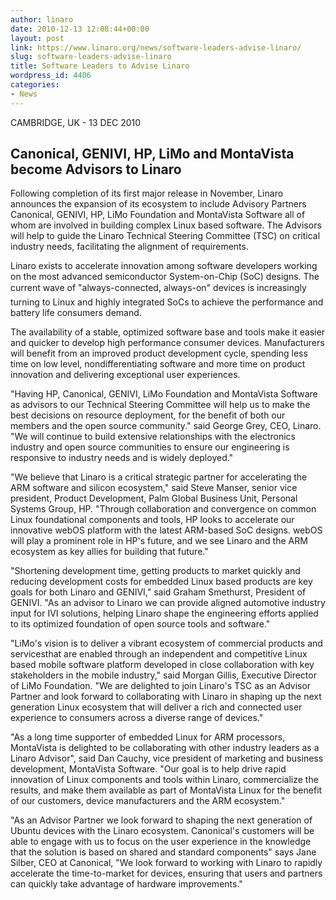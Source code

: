```yaml
---
author: linaro
date: 2010-12-13 12:08:44+00:00
layout: post
link: https://www.linaro.org/news/software-leaders-advise-linaro/
slug: software-leaders-advise-linaro
title: Software Leaders to Advise Linaro
wordpress_id: 4406
categories:
- News
---
```


CAMBRIDGE, UK - 13 DEC 2010

## Canonical, GENIVI, HP, LiMo and MontaVista become Advisors to Linaro

Following completion of its first major release in November, Linaro announces the expansion of its ecosystem to include Advisory Partners Canonical, GENIVI, HP, LiMo Foundation and MontaVista Software all of whom are involved in building complex Linux based software. The Advisors will help to guide the Linaro Technical Steering Committee (TSC) on critical industry needs, facilitating the alignment of requirements.

Linaro exists to accelerate innovation among software developers working on the most advanced semiconductor System-on-Chip (SoC) designs. The current wave of "always-connected, always-on" devices is increasingly turning to Linux and highly integrated SoCs to achieve the performance and battery life consumers demand.

The availability of a stable, optimized software base and tools make it easier and quicker to develop high performance consumer devices. Manufacturers will benefit from an improved product development cycle, spending less time on low level, nondifferentiating software and more time on product innovation and delivering exceptional user experiences.

"Having HP, Canonical, GENIVI, LiMo Foundation and MontaVista Software as advisors to our Technical Steering Committee will help us to make the best decisions on resource deployment, for the benefit of both our members and the open source community." said George Grey, CEO, Linaro. "We will continue to build extensive relationships with the electronics industry and open source communities to ensure our engineering is responsive to industry needs and is widely deployed."

"We believe that Linaro is a critical strategic partner for accelerating the ARM software and silicon ecosystem," said Steve Manser, senior vice president, Product Development, Palm Global Business Unit, Personal Systems Group, HP. "Through collaboration and convergence on common Linux foundational components and tools, HP looks to accelerate our innovative webOS platform with the latest ARM-based SoC designs. webOS will play a prominent role in HP's future, and we see Linaro and the ARM ecosystem as key allies for building that future."

"Shortening development time, getting products to market quickly and reducing development costs for embedded Linux based products are key goals for both Linaro and GENIVI," said Graham Smethurst, President of GENIVI. "As an advisor to Linaro we can provide aligned automotive industry input for IVI solutions, helping Linaro shape the engineering efforts applied to its optimized foundation of open source tools and software."

"LiMo's vision is to deliver a vibrant ecosystem of commercial products and servicesthat are enabled through an independent and competitive Linux based mobile software platform developed in close collaboration with key stakeholders in the mobile industry," said Morgan Gillis, Executive Director of LiMo Foundation. "We are delighted to join Linaro's TSC as an Advisor Partner and look forward to collaborating with Linaro in shaping up the next generation Linux ecosystem that will deliver a rich and connected user experience to consumers across a diverse range of devices."

"As a long time supporter of embedded Linux for ARM processors, MontaVista is delighted to be collaborating with other industry leaders as a Linaro Advisor", said Dan Cauchy, vice president of marketing and business development, MontaVista Software. "Our goal is to help drive rapid innovation of Linux components and tools within Linaro, commercialize the results, and make them available as part of MontaVista Linux for the benefit of our customers, device manufacturers and the ARM ecosystem."

"As an Advisor Partner we look forward to shaping the next generation of Ubuntu devices with the Linaro ecosystem. Canonical's customers will be able to engage with us to focus on the user experience in the knowledge that the solution is based on shared and standard components" says Jane Silber, CEO at Canonical, "We look forward to working with Linaro to rapidly accelerate the time-to-market for devices, ensuring that users and partners can quickly take advantage of hardware improvements."

